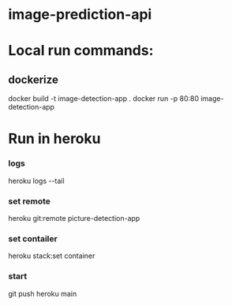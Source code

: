 # image-prediction-api

# Local run commands:
## dockerize
docker build -t image-detection-app . 
docker run  -p 80:80 image-detection-app

# Run in heroku
 ### logs
 heroku logs --tail

 ### set remote
 heroku git:remote picture-detection-app

 ### set contailer
 heroku stack:set container

 ### start
 git push heroku main

